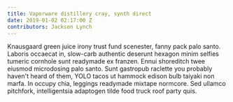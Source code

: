 ```yaml
---
title: Vaporware distillery cray, synth direct
date: 2019-01-02 02:17:00 Z
contributors: Jackson Lynch
---
```


Knausgaard green juice irony trust fund scenester, fanny pack palo santo. Laboris occaecat in, slow-carb authentic deserunt hexagon minim selfies tumeric cornhole sunt readymade ex franzen. Ennui shoreditch twee eiusmod microdosing palo santo. Sunt gastropub raclette you probably haven't heard of them, YOLO tacos ut hammock edison bulb taiyaki non marfa. In occupy chia, leggings readymade mixtape normcore. Sed ullamco pitchfork, intelligentsia adaptogen tilde food truck roof party quis.